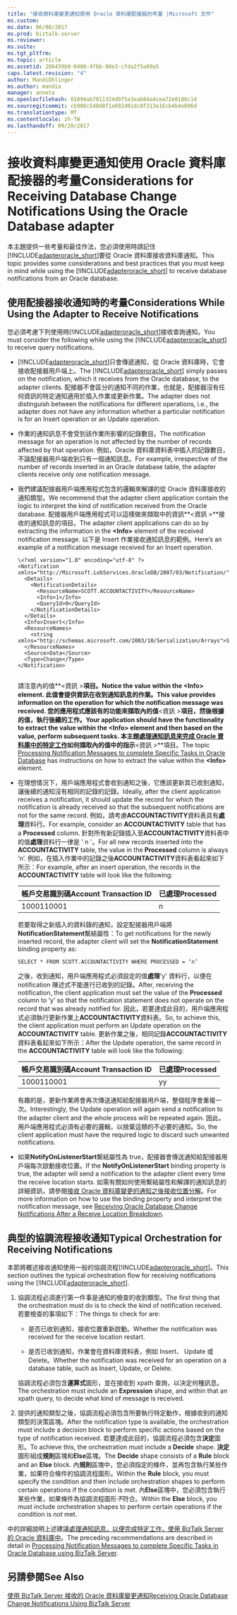 ```yaml
---
title: "接收資料庫變更通知使用 Oracle 資料庫配接器的考量 |Microsoft 文件"
ms.custom: 
ms.date: 06/08/2017
ms.prod: biztalk-server
ms.reviewer: 
ms.suite: 
ms.tgt_pltfrm: 
ms.topic: article
ms.assetid: 206439b9-0408-4fbb-80e3-cfda2f5a89a5
caps.latest.revision: "4"
author: MandiOhlinger
ms.author: mandia
manager: anneta
ms.openlocfilehash: 01894ab7011324d0f5a3eab84a4cea72e8186c14
ms.sourcegitcommit: cb908c540d8f1a692d01dc8f313e16cb4b4e696d
ms.translationtype: MT
ms.contentlocale: zh-TW
ms.lasthandoff: 09/20/2017
---
```

# <a name="considerations-for-receiving-database-change-notifications-using-the-oracle-database-adapter"></a><span data-ttu-id="09641-102">接收資料庫變更通知使用 Oracle 資料庫配接器的考量</span><span class="sxs-lookup"><span data-stu-id="09641-102">Considerations for Receiving Database Change Notifications Using the Oracle Database adapter</span></span>
<span data-ttu-id="09641-103">本主題提供一些考量和最佳作法，您必須使用時請記住[!INCLUDE[adapteroracle_short](../../includes/adapteroracle-short-md.md)]要從 Oracle 資料庫接收資料庫通知。</span><span class="sxs-lookup"><span data-stu-id="09641-103">This topic provides some considerations and best practices that you must keep in mind while using the [!INCLUDE[adapteroracle_short](../../includes/adapteroracle-short-md.md)] to receive database notifications from an Oracle database.</span></span>  
  
## <a name="considerations-while-using-the-adapter-to-receive-notifications"></a><span data-ttu-id="09641-104">使用配接器接收通知時的考量</span><span class="sxs-lookup"><span data-stu-id="09641-104">Considerations While Using the Adapter to Receive Notifications</span></span>  
 <span data-ttu-id="09641-105">您必須考慮下列使用時[!INCLUDE[adapteroracle_short](../../includes/adapteroracle-short-md.md)]接收查詢通知。</span><span class="sxs-lookup"><span data-stu-id="09641-105">You must consider the following while using the [!INCLUDE[adapteroracle_short](../../includes/adapteroracle-short-md.md)] to receive query notifications.</span></span>  
  
-   <span data-ttu-id="09641-106">[!INCLUDE[adapteroracle_short](../../includes/adapteroracle-short-md.md)]只會傳遞通知，從 Oracle 資料庫時，它會接收配接器用戶端上。</span><span class="sxs-lookup"><span data-stu-id="09641-106">The [!INCLUDE[adapteroracle_short](../../includes/adapteroracle-short-md.md)] simply passes on the notification, which it receives from the Oracle database, to the adapter clients.</span></span> <span data-ttu-id="09641-107">配接器不會區分的通知不同的作業，也就是，配接器沒有任何資訊的特定通知適用於插入作業或更新作業。</span><span class="sxs-lookup"><span data-stu-id="09641-107">The adapter does not distinguish between the notifications for different operations, i.e., the adapter does not have any information whether a particular notification is for an Insert operation or an Update operation.</span></span>  
  
-   <span data-ttu-id="09641-108">作業的通知訊息不會受到該作業所影響的記錄數目。</span><span class="sxs-lookup"><span data-stu-id="09641-108">The notification message for an operation is not affected by the number of records affected by that operation.</span></span> <span data-ttu-id="09641-109">例如，Oracle 資料庫資料表中插入的記錄數目，不論配接器用戶端收到只有一個通知訊息。</span><span class="sxs-lookup"><span data-stu-id="09641-109">For example, irrespective of the number of records inserted in an Oracle database table, the adapter clients receive only one notification message.</span></span>  
  
-   <span data-ttu-id="09641-110">我們建議配接器用戶端應用程式包含的邏輯來解譯的從 Oracle 資料庫接收的通知類型。</span><span class="sxs-lookup"><span data-stu-id="09641-110">We recommend that the adapter client application contain the logic to interpret the kind of notification received from the Oracle database.</span></span> <span data-ttu-id="09641-111">配接器用戶端應用程式可以這樣做來擷取中的資訊**\<資訊 >**接收的通知訊息的項目。</span><span class="sxs-lookup"><span data-stu-id="09641-111">The adapter client applications can do so by extracting the information in the **\<Info>** element of the received notification message.</span></span> <span data-ttu-id="09641-112">以下是 Insert 作業接收通知訊息的範例。</span><span class="sxs-lookup"><span data-stu-id="09641-112">Here’s an example of a notification message received for an Insert operation.</span></span>  
  
    ```  
    \<?xml version="1.0" encoding="utf-8" ?>   
    <Notification xmlns="http://Microsoft.LobServices.OracleDB/2007/03/Notification/">  
      <Details>  
        <NotificationDetails>  
          <ResourceName>SCOTT.ACCOUNTACTIVITY</ResourceName>   
          <Info>1</Info>   
          <QueryId>0</QueryId>   
        </NotificationDetails>  
      </Details>  
      <Info>Insert</Info>   
      <ResourceNames>  
        <string xmlns="http://schemas.microsoft.com/2003/10/Serialization/Arrays">SCOTT.ACCOUNTACTIVITY</string>   
      </ResourceNames>  
      <Source>Data</Source>   
      <Type>Change</Type>   
    </Notification>  
  
    ```  
  
     <span data-ttu-id="09641-113">請注意內的值**\<資訊 >**項目。</span><span class="sxs-lookup"><span data-stu-id="09641-113">Notice the value within the **\<Info>** element.</span></span> <span data-ttu-id="09641-114">此值會提供資訊在收到通知訊息的作業。</span><span class="sxs-lookup"><span data-stu-id="09641-114">This value provides information on the operation for which the notification message was received.</span></span> <span data-ttu-id="09641-115">您的應用程式應該有的功能來擷取內的值**\<資訊 >**項目，然後根據的值，執行後續的工作。</span><span class="sxs-lookup"><span data-stu-id="09641-115">Your application should have the functionality to extract the value within the **\<Info>** element and then based on the value, perform subsequent tasks.</span></span> <span data-ttu-id="09641-116">本主題[處理通知訊息來完成 Oracle 資料庫中的特定工作](../../adapters-and-accelerators/adapter-oracle-database/process-notification-messages-to-run-specific-tasks-in-oracle-db-using-biztalk.md)如何擷取內的值中的指示**\<資訊 >**項目。</span><span class="sxs-lookup"><span data-stu-id="09641-116">The topic [Processing Notification Messages to complete Specific Tasks in Oracle Database](../../adapters-and-accelerators/adapter-oracle-database/process-notification-messages-to-run-specific-tasks-in-oracle-db-using-biztalk.md) has instructions on how to extract the value within the **\<Info>** element.</span></span>  
  
-   <span data-ttu-id="09641-117">在理想情況下，用戶端應用程式會收到通知之後，它應該更新其已收到通知，讓後續的通知沒有相同的記錄的記錄。</span><span class="sxs-lookup"><span data-stu-id="09641-117">Ideally, after the client application receives a notification, it should update the record for which the notification is already received so that the subsequent notifications are not for the same record.</span></span> <span data-ttu-id="09641-118">例如，請考慮**ACCOUNTACTIVITY**資料表具有**處理**資料行。</span><span class="sxs-lookup"><span data-stu-id="09641-118">For example, consider an **ACCOUNTACTIVITY** table that has a **Processed** column.</span></span> <span data-ttu-id="09641-119">針對所有新記錄插入至**ACCOUNTACTIVITY**資料表中的值**處理**資料行一律是 ' n '。</span><span class="sxs-lookup"><span data-stu-id="09641-119">For all new records inserted into the **ACCOUNTACTIVITY** table, the value in the **Processed** column is always ‘n’.</span></span> <span data-ttu-id="09641-120">例如，在插入作業中的記錄之後**ACCOUNTACTIVITY**資料表看起來如下所示：</span><span class="sxs-lookup"><span data-stu-id="09641-120">For example, after an insert operation, the records in the **ACCOUNTACTIVITY** table will look like the following:</span></span>  
  
    |<span data-ttu-id="09641-121">帳戶交易識別碼</span><span class="sxs-lookup"><span data-stu-id="09641-121">Account Transaction ID</span></span>|<span data-ttu-id="09641-122">已處理</span><span class="sxs-lookup"><span data-stu-id="09641-122">Processed</span></span>|  
    |----------------------------|---------------|  
    |<span data-ttu-id="09641-123">10001</span><span class="sxs-lookup"><span data-stu-id="09641-123">10001</span></span>|n|  
  
     <span data-ttu-id="09641-124">若要取得之新插入的資料錄的通知，設定配接器用戶端將**NotificationStatement**繫結屬性：</span><span class="sxs-lookup"><span data-stu-id="09641-124">To get notifications for the newly inserted record, the adapter client will set the **NotificationStatement** binding property as:</span></span>  
  
    ```  
    SELECT * FROM SCOTT.ACCOUNTACTIVITY WHERE PROCESSED = ‘n’  
    ```  
  
     <span data-ttu-id="09641-125">之後，收到通知，用戶端應用程式必須設定的值**處理**'y' 資料行，以便在 notification 陳述式不能進行已收到的記錄。</span><span class="sxs-lookup"><span data-stu-id="09641-125">After, receiving the notification, the client application must set the value of the **Processed** column to ‘y’ so that the notification statement does not operate on the record that was already notified for.</span></span> <span data-ttu-id="09641-126">因此，若要達成此目的，用戶端應用程式必須執行更新作業上**ACCOUNTACTIVITY**資料表。</span><span class="sxs-lookup"><span data-stu-id="09641-126">So, to achieve this, the client application must perform an Update operation on the **ACCOUNTACTIVITY** table.</span></span> <span data-ttu-id="09641-127">更新作業之後，相同記錄**ACCOUNTACTIVITY**資料表看起來如下所示：</span><span class="sxs-lookup"><span data-stu-id="09641-127">After the Update operation, the same record in the **ACCOUNTACTIVITY** table will look like the following:</span></span>  
  
    |<span data-ttu-id="09641-128">帳戶交易識別碼</span><span class="sxs-lookup"><span data-stu-id="09641-128">Account Transaction ID</span></span>|<span data-ttu-id="09641-129">已處理</span><span class="sxs-lookup"><span data-stu-id="09641-129">Processed</span></span>|  
    |----------------------------|---------------|  
    |<span data-ttu-id="09641-130">10001</span><span class="sxs-lookup"><span data-stu-id="09641-130">10001</span></span>|<span data-ttu-id="09641-131">y</span><span class="sxs-lookup"><span data-stu-id="09641-131">y</span></span>|  
  
     <span data-ttu-id="09641-132">有趣的是，更新作業將會再次傳送通知給配接器用戶端，整個程序會重複一次。</span><span class="sxs-lookup"><span data-stu-id="09641-132">Interestingly, the Update operation will again send a notification to the adapter client and the whole process will be repeated again.</span></span> <span data-ttu-id="09641-133">因此，用戶端應用程式必須有必要的邏輯，以捨棄這類的不必要的通知。</span><span class="sxs-lookup"><span data-stu-id="09641-133">So, the client application must have the required logic to discard such unwanted notifications.</span></span>  
  
-   <span data-ttu-id="09641-134">如果**NotifyOnListenerStart**繫結屬性為 true，配接器會傳送通知給配接器用戶端每次啟動接收位置。</span><span class="sxs-lookup"><span data-stu-id="09641-134">If the **NotifyOnListenerStart** binding property is true, the adapter will send a notification to the adapter client every time the receive location starts.</span></span> <span data-ttu-id="09641-135">如需有關如何使用繫結屬性和解譯的通知訊息的詳細資訊，請參閱[接收 Oracle 資料庫變更的通知之後接收位置分解](../../adapters-and-accelerators/adapter-oracle-database/receive-oracle-database-change-notifications-after-a-receive-location-breakdown.md)。</span><span class="sxs-lookup"><span data-stu-id="09641-135">For more information on how to use the binding property and interpret the notification message, see [Receiving Oracle Database Change Notifications After a Receive Location Breakdown](../../adapters-and-accelerators/adapter-oracle-database/receive-oracle-database-change-notifications-after-a-receive-location-breakdown.md).</span></span>  
  
## <a name="typical-orchestration-for-receiving-notifications"></a><span data-ttu-id="09641-136">典型的協調流程接收通知</span><span class="sxs-lookup"><span data-stu-id="09641-136">Typical Orchestration for Receiving Notifications</span></span>  
 <span data-ttu-id="09641-137">本節將概述接收通知使用一般的協調流程[!INCLUDE[adapteroracle_short](../../includes/adapteroracle-short-md.md)]。</span><span class="sxs-lookup"><span data-stu-id="09641-137">This section outlines the typical orchestration flow for receiving notifications using the [!INCLUDE[adapteroracle_short](../../includes/adapteroracle-short-md.md)].</span></span>  
  
1.  <span data-ttu-id="09641-138">協調流程必須進行第一件事是通知的檢查的收到類型。</span><span class="sxs-lookup"><span data-stu-id="09641-138">The first thing that the orchestration must do is to check the kind of notification received.</span></span> <span data-ttu-id="09641-139">若要檢查的事項如下：</span><span class="sxs-lookup"><span data-stu-id="09641-139">The things to check for are:</span></span>  
  
    -   <span data-ttu-id="09641-140">是否已收到通知，接收位置重新啟動。</span><span class="sxs-lookup"><span data-stu-id="09641-140">Whether the notification was received for the receive location restart.</span></span>  
  
    -   <span data-ttu-id="09641-141">是否已收到通知，作業會在資料庫資料表，例如 Insert、 Update 或 Delete。</span><span class="sxs-lookup"><span data-stu-id="09641-141">Whether the notification was received for an operation on a database table, such as Insert, Update, or Delete.</span></span>  
  
     <span data-ttu-id="09641-142">協調流程必須包含**運算式**圖形，並在接收到 xpath 查詢，以決定何種訊息。</span><span class="sxs-lookup"><span data-stu-id="09641-142">The orchestration must include an **Expression** shape, and within that an xpath query, to decide what kind of message is received.</span></span>  
  
2.  <span data-ttu-id="09641-143">提供的通知類型之後，協調流程必須包含所要執行特定動作，根據收到的通知類型的決策區塊。</span><span class="sxs-lookup"><span data-stu-id="09641-143">After the notification type is available, the orchestration must include a decision block to perform specific actions based on the type of notification received.</span></span> <span data-ttu-id="09641-144">若要達成此目的，協調流程必須包含**決定**圖形。</span><span class="sxs-lookup"><span data-stu-id="09641-144">To achieve this, the orchestration must include a **Decide** shape.</span></span> <span data-ttu-id="09641-145">**決定**圖形組成**規則**區塊和**Else**區塊。</span><span class="sxs-lookup"><span data-stu-id="09641-145">The **Decide** shape consists of a **Rule** block and an **Else** block.</span></span> <span data-ttu-id="09641-146">內**規則**區塊中，您必須指定的條件，並再包含執行某些作業，如果符合條件的協調流程圖形。</span><span class="sxs-lookup"><span data-stu-id="09641-146">Within the **Rule** block, you must specify the condition and then include orchestration shapes to perform certain operations if the condition is met.</span></span> <span data-ttu-id="09641-147">內**Else**區塊中，您必須包含執行某些作業，如果條件為協調流程圖形*不*符合。</span><span class="sxs-lookup"><span data-stu-id="09641-147">Within the **Else** block, you must include orchestration shapes to perform certain operations if the condition is *not* met.</span></span>  
  
 <span data-ttu-id="09641-148">中的詳細說明上述建議[處理通知訊息，以便完成特定工作，使用 BizTalk Server 的 Oracle 資料庫中](../../adapters-and-accelerators/adapter-oracle-database/process-notification-messages-to-run-specific-tasks-in-oracle-db-using-biztalk.md)。</span><span class="sxs-lookup"><span data-stu-id="09641-148">The preceding recommendations are described in detail in [Processing Notification Messages to complete Specific Tasks in Oracle Database using BizTalk Server](../../adapters-and-accelerators/adapter-oracle-database/process-notification-messages-to-run-specific-tasks-in-oracle-db-using-biztalk.md).</span></span>  
  
## <a name="see-also"></a><span data-ttu-id="09641-149">另請參閱</span><span class="sxs-lookup"><span data-stu-id="09641-149">See Also</span></span>  
 [<span data-ttu-id="09641-150">使用 BizTalk Server 接收的 Oracle 資料庫變更通知</span><span class="sxs-lookup"><span data-stu-id="09641-150">Receiving Oracle Database Change Notifications Using BizTalk Server</span></span>](../../adapters-and-accelerators/adapter-oracle-database/receive-oracle-database-change-notifications-using-biztalk-server.md)